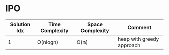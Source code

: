 # IPO

| Solution Idx | Time Complexity | Space Complexity | Comment                   |
| ------------ | --------------- | ---------------- | ------------------------- |
| 1            | O(nlogn)        | O(n)             | heap with greedy approach |
